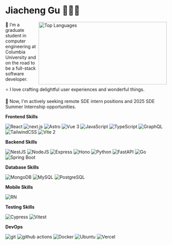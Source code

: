 # Jiacheng Gu 🧑🏻‍💻

<img src="https://github-readme-stats.vercel.app/api/top-langs/?username=orangegoo&layout=compact&theme=tokyonight" width="400px" height="195px" alt="Top Languages"  align="right"/>

🌱 I’m a graduate student in computer engineering at Columbia University and on the road to be a full-stack software developer.

⭐️ I love crafting delightful user experiences and wonderful things.
  
💼 Now, I'm actively seeking remote SDE intern positions and 2025 SDE Summer Internship opportunities.



**Frontend Skills**

<p>
  <img alt="React" src="https://img.shields.io/badge/-React-45b8d8?style=flat-square&logo=react&logoColor=white" />
  <img alt="next.js" src="https://img.shields.io/badge/-Next.js-000000?style=flat-square&logo=next.js&logoColor=white" />
  <img alt="Astro" src="https://img.shields.io/badge/-Astro-FF5D01?style=flat-square&logo=astro&logoColor=white" />
  <img alt="Vue 3" src="https://img.shields.io/badge/-Vue-5BA17F?style=flat-square&logo=vue.js&logoColor=white" />
  <img alt="JavaScript" src="https://img.shields.io/badge/-JavaScript-F7DF1E?style=flat-square&logo=javascript&logoColor=white" />
  <img alt="TypeScript"
    src="https://img.shields.io/badge/-TypeScript-007ACC?style=flat-square&logo=typescript&logoColor=white" />
  <img alt="GraphQL"
    src="https://img.shields.io/badge/-GraphQL-E10098?style=flat-square&logo=graphql&logoColor=white" />
  <img alt="TailwindCSS"
    src="https://img.shields.io/badge/-tailwindcss-50B3D0?style=flat-square&logo=tailwindcss&logoColor=white" />
  <img alt="Vite 2" src="https://img.shields.io/badge/-Vite-81A3F9?style=flat-square&logo=vite&logoColor=white" />
</p>

**Backend Skills**

<p>
  <img alt="NestJS" src="https://img.shields.io/badge/-NestJS-ea2845?style=flat-square&logo=nestjs&logoColor=white" />
  <img alt="NodeJS" src="https://img.shields.io/badge/-NodeJS-43853d?style=flat-square&logo=Node.js&logoColor=white" />
  <img alt="Express"
    src="https://img.shields.io/badge/-express-13aa52?style=flat-square&logo=express&logoColor=white" />
  <img alt="Hono" src="https://img.shields.io/badge/-Hono-0066FF?style=flat-square&logo=hono&logoColor=white" />
  <img alt="Python" src="https://img.shields.io/badge/-Python-3776AB?style=flat-square&logo=python&logoColor=white" /> 
  <img alt="FastAPI" src="https://img.shields.io/badge/-FastAPI-009688?style=flat-square&logo=fastapi&logoColor=white" />
  <img alt="Go" src="https://img.shields.io/badge/-Go-00ADD8?style=flat-square&logo=go&logoColor=white" />
  <img alt="Spring Boot" src="https://img.shields.io/badge/-Spring_Boot-6DB33F?style=flat-square&logo=spring-boot&logoColor=white" />
</p>

**Database Skills**

<p>
  <img alt="MongoDB"
    src="https://img.shields.io/badge/-MongoDB-13aa52?style=flat-square&logo=mongodb&logoColor=white" />
  <img alt="MySQL" src="https://img.shields.io/badge/-MySQL-00758F?style=flat-square&logo=mysql&logoColor=white" /> 
  <img alt="PostgreSQL" src="https://img.shields.io/badge/-PostgreSQL-336791?style=flat-square&logo=postgresql&logoColor=white" />
</p>

**Mobile Skills**

<p>
  <img alt="RN" src="https://img.shields.io/badge/-ReactNative-61DAFB?style=flat-square&logo=react&logoColor=white" />
</p>

**Testing Skills**

<p>
  <img alt="Cypress" src="https://img.shields.io/badge/-Cypress-17202C?style=flat-square&logo=cypress&logoColor=white" />
  <img alt="Vitest" src="https://img.shields.io/badge/-Vitest-6E9F18?style=flat-square&logo=vitest&logoColor=white" />
</p>

**DevOps**

<p>
  <img alt="git" src="https://img.shields.io/badge/-Git-F05032?style=flat-square&logo=git&logoColor=white" />
  <img alt="github actions"
    src="https://img.shields.io/badge/-Github_Actions-2088FF?style=flat-square&logo=github-actions&logoColor=white" />
  <img alt="Docker" src="https://img.shields.io/badge/-Docker-46a2f1?style=flat-square&logo=docker&logoColor=white" />
  <img alt="Ubuntu" src="https://img.shields.io/badge/-Ubuntu-DB652A?style=flat-square&logo=ubuntu&logoColor=white" />
  <img alt="Vercel" src="https://img.shields.io/badge/-Vercel-000000?style=flat-square&logo=vercel&logoColor=white" /> 
</p>
